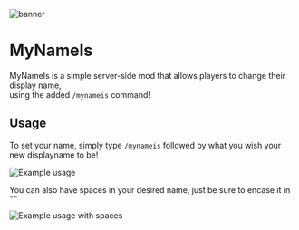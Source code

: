 ![banner](https://cdn.modrinth.com/data/cached_images/4265c688fb39a4ff9ff04e4b09a4eec18b3c84a9.png)
# MyNameIs
MyNameIs is a simple server-side mod that allows players to change their display name, <br>using the added `/mynameis` command!

## Usage
To set your name, simply type `/mynameis` followed by what you wish your new displayname to be!

![Example usage](https://cdn.modrinth.com/data/cached_images/cb3769c036acb88ae3c819e28c650c0e5f59e048.png)

You can also have spaces in your desired name, just be sure to encase it in `""`

![Example usage with spaces](https://cdn.modrinth.com/data/cached_images/c47b87c93c23403d8fa647c549244fa30be1e342.png)

